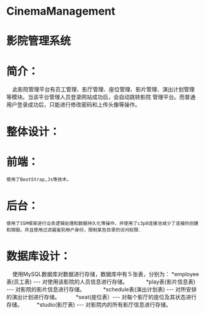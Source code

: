 # CinemaManagement
# 影院管理系统
# 简介：
     此影院管理平台有员工管理、影厅管理、座位管理、影片管理、演出计划管理等模块。当该平台管理人员登录网站成功后，会自动跳转影院 管理平台。而普通用户登录成功后，只能进行修改密码和上传头像等操作。
# 整体设计：
# 前端：
    使用了BootStrap,Js等技术。
# 后台：
    使用了SSM框架进行业务逻辑处理和数据持久化等操作，并使用了c3p0连接池减少了连接的创建和销毁。并且使用过滤器鉴别用户身份，限制某些目录的访问权限．
# 数据库设计：
      使用MySQL数据库对数据进行存储，数据库中有５张表，分别为：
        *employee表(员工表) --- 对使用该影院的人员信息进行存储。
     　　*play表(影片信息表) --- 对影院的影片信息进行存储。
    　　 *schedule表(演出计划表) --- 对所安排的演出计划进行存储。
      　 *seat(座位表）--- 对每个影厅的座位及其状态进行存储。
     　  *studio(影厅表) --- 对影院内的所有影厅信息进行存储。
      
